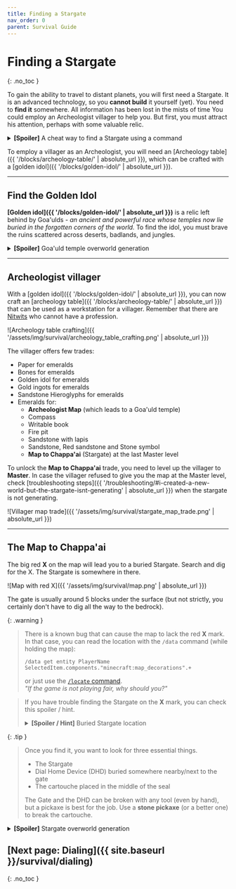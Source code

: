 ```yaml
---
title: Finding a Stargate
nav_order: 0
parent: Survival Guide
---
```


# Finding a Stargate
{: .no_toc }

To gain the ability to travel to distant planets, you will first need a Stargate.
It is an advanced technology, so you **cannot build** it yourself (yet).
You need to **find it** somewhere.
All information has been lost in the mists of time
You could employ an Archeologist villager to help you.
But first, you must attract his attention, perhaps with some valuable relic.

<details markdown="block" id="locate-command">
<summary><b>[Spoiler]</b> A cheat way to find a Stargate using a command</summary>
You can use the locate command.

```
/locate structure #sgjourney:buried_stargate
```
{: .width-fit-content }

[No structure found? Check troubleshooting steps.]({{ '/troubleshooting/#i-created-a-new-world-but-the-stargate-isnt-generating' | absolute_url }})

</details>

To employ a villager as an Archeologist, you will need an [Archeology table]({{ '/blocks/archeology-table/' | absolute_url }}),
which can be crafted with a [golden idol]({{ '/blocks/golden-idol/' | absolute_url }}).

___

## Find the Golden Idol

**[Golden idol]({{ '/blocks/golden-idol/' | absolute_url }})** is a relic left behind by 
Goa'ulds - _an ancient and powerful race whose temples now lie buried in the forgotten corners of the world._
To find the idol, you must brave the ruins scattered across deserts, badlands, and jungles.

<details markdown="block">
<summary><b>[Spoiler]</b> Goa'uld temple overworld generation</summary>
There are three types of Goa'uld temples depending on the biome in which they are generated: 
[badlands ziggurats]({{ '/structures/goauld_temples/#badlands-ziggurat' | absolute_url }}), 
[desert pyramids]({{ '/structures/goauld_temples/#abandoned-desert-pyramid' | absolute_url }}), 
and [jungle pyramids]({{ '/structures/goauld_temples/#jungle-pyramid' | absolute_url }}).
Each temple has a room with a loot, a [golden idol]({{ '/blocks/golden-idol/' | absolute_url }}),
and a room with [transport rings]({{ '/blocks/technological-blocks/transport-rings/' | absolute_url }})
that are connected to six other nearby rings (possibly in other temples).

**A cheat way:** You can use the locate command to find the coordinates of the closest temple  

```
/locate structure #sgjourney:goauld_temple
```
{: .width-fit-content }

If the command fails, look for [known incompatibilities]({{ '/#known-incompatibilities' | absolute_url }})
or other world generation mods that might prevent the temple from generating.

[//]: # (Using code block to include the automatic copy button)
</details>

___

## Archeologist villager
With a [golden idol]({{ '/blocks/golden-idol/' | absolute_url }}), you can now craft an [archeology table]({{ '/blocks/archeology-table/' | absolute_url }})
that can be used as a workstation for a villager.
Remember that there are [Nitwits](https://minecraft.wiki/w/Villager#Nitwit) who cannot have a profession.

![Archeology table crafting]({{ '/assets/img/survival/archeology_table_crafting.png' | absolute_url }})

The villager offers few trades:
- Paper for emeralds
- Bones for emeralds
- Golden idol for emeralds
- Gold ingots for emeralds
- Sandstone Hieroglyphs for emeralds
- Emeralds for:
  - **Archeologist Map** (which leads to a Goa'uld temple)
  - Compass
  - Writable book
  - Fire pit
  - Sandstone with lapis
  - Sandstone, Red sandstone and Stone symbol
  - **Map to Chappa'ai** (Stargate) at the last Master level

[//]: # (TODO: replace with trade images)

To unlock the **Map to Chappa'ai** trade, you need to level up the villager to **Master**.
In case the villager refused to give you the map at the Master level, 
check [troubleshooting steps]({{ '/troubleshooting/#i-created-a-new-world-but-the-stargate-isnt-generating' | absolute_url }})
when the stargate is not generating.

![Villager map trade]({{ '/assets/img/survival/stargate_map_trade.png' | absolute_url }})

___

## The Map to Chappa'ai
The big red **X** on the map will lead you to a buried Stargate.
Search and dig for the X. The Stargate is somewhere in there.

![Map with red X]({{ '/assets/img/survival/map.png' | absolute_url }})

The gate is usually around 5 blocks under the surface (but not strictly, you certainly don't have to dig all the way to the bedrock).

{: .warning }
> There is a known bug that can cause the map to lack the red **X** mark.
> In that case, you can read the location with the `/data` command (while holding the map):
>
> ```
> /data get entity PlayerName SelectedItem.components."minecraft:map_decorations".+
> ```
> or just use the [`/locate` command](#locate-command).  
> _"If the game is not playing fair, why should you?"_

<blockquote class="note">
<p>If you have trouble finding the Stargate on the <b>X</b> mark, you can check this spoiler / hint.</p>
<details markdown="block">
<summary><b>[Spoiler / Hint]</b> Buried Stargate location</summary>
The gate is always generated in the exact location inside the chunk.
So you can go to the **X** mark and press `F3 + G` to see chunk boundaries.  
Press `F3` to see your coordinates - find the line looking like this:

`Block: 256 64 256 [13 0 3]` (the numbers will be different)

The first three numbers are the coordinates of the block in the world on which you are standing.
The last three numbers in square brackets are the block coordinates in the chunk.
Dig on `[13 y 3]`, and you should find the Stargate (the middle number is height and will be different for each world).
Note that you might be in the wrong chunk, so if you can't find the gate, try to dig in the neighboring chunks as well.

![Chunk border with buried Stargate]({{ '/assets/img/survival/chunk_border_buried_stargate.png' | absolute_url }})

</details>
</blockquote>

{: .tip }
> Once you find it, you want to look for three essential things.
> - The Stargate
> - Dial Home Device (DHD) buried somewhere nearby/next to the gate
> - The cartouche placed in the middle of the seal  
>
> The Gate and the DHD can be broken with any tool (even by hand), but a pickaxe is best for the job.
> Use a **stone pickaxe** (or a better one) to break the cartouche.


<details markdown="block">
<summary><b>[Spoiler]</b> Stargate overworld generation</summary>
By default, **two stargates** are generated in the **overworld** ([datapacks]({{ '/datapacks' | absolute_url }}) can change that).  
Both gates are generated and buried underground with DHD.  
The [Alpha gate]({{ '/structures/stargates/#buried-stargate-the-alpha-gate' | absolute_url }}) is generated in a horizontal position and with a seal and Abydos cartouche.  
The [Beta gate]({{ '/structures/stargates/#terra-gate-the-beta-gate' | absolute_url }}) is generated in a vertical position in a small cave.  

In the overworld, the map should always lead to the sealed alpha gate.
</details>

## [Next page: Dialing]({{ site.baseurl }}/survival/dialing)
{: .no_toc }
